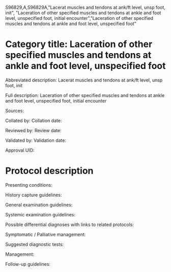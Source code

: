 S96829,A,S96829A,"Lacerat muscles and tendons at ank/ft level, unsp foot, init", "Laceration of other specified muscles and tendons at ankle and foot level, unspecified foot, initial encounter","Laceration of other specified muscles and tendons at ankle and foot level, unspecified foot"
# Category title: Laceration of other specified muscles and tendons at ankle and foot level, unspecified foot

Abbreviated description: Lacerat muscles and tendons at ank/ft level, unsp foot, init

Full description: Laceration of other specified muscles and tendons at ankle and foot level, unspecified foot, initial encounter

Sources:

Collated by:
Collation date:

Reviewed by:
Review date:

Validated by:
Validation date:

Approval UID:

# Protocol description

Presenting conditions:

History capture guidelines:

General examination guidelines:

Systemic examination guidelines:

Possible differential diagnoses with links to related protocols:

Symptomatic / Palliative management:

Suggested diagnostic tests:

Management:

Follow-up guidelines:

